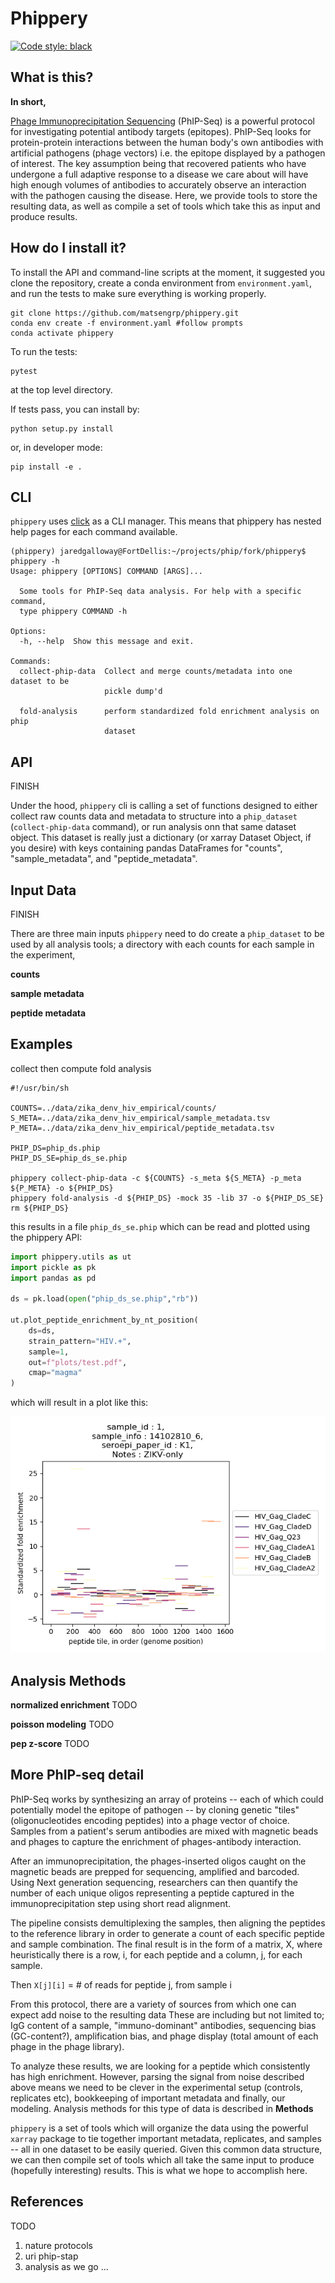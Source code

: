 # Phippery

[![Code style: black](https://img.shields.io/badge/code%20style-black-000000.svg)](https://github.com/psf/black)

## What is this?

**In short,**

[Phage Immunoprecipitation Sequencing](https://www.nature.com/articles/s41596-018-0025-6)
(PhIP-Seq)
is a powerful protocol for investigating potential antibody targets (epitopes).
PhIP-Seq looks for protein-protein interactions between
the human body's own antibodies with artificial pathogens (phage vectors) i.e.
the epitope displayed by a pathogen of interest.
The key assumption being that recovered patients who have
undergone a full adaptive response to a disease we care about
will have high enough volumes of antibodies to accurately observe an
interaction with the pathogen causing the disease. Here, we provide tools
to store the resulting data,
as well as compile a set of tools which take
this as input and produce results.

## How do I install it?

To install the API and command-line scripts at the moment,
it suggested you clone the repository, create a conda
environment from `environment.yaml`, and run the tests to make
sure everything is working properly.

```
git clone https://github.com/matsengrp/phippery.git
conda env create -f environment.yaml #follow prompts
conda activate phippery
```

To run the tests:
```
pytest
```
at the top level directory.

If tests pass, you can install by:
```
python setup.py install
```
or, in developer mode:
```
pip install -e .
```

## CLI

`phippery` uses
[click](https://click.palletsprojects.com/en/7.x/) as a CLI manager. This means
that phippery has nested help pages for each command available.

```
(phippery) jaredgalloway@FortDellis:~/projects/phip/fork/phippery$ phippery -h
Usage: phippery [OPTIONS] COMMAND [ARGS]...

  Some tools for PhIP-Seq data analysis. For help with a specific command,
  type phippery COMMAND -h

Options:
  -h, --help  Show this message and exit.

Commands:
  collect-phip-data  Collect and merge counts/metadata into one dataset to be
                     pickle dump'd

  fold-analysis      perform standardized fold enrichment analysis on phip
                     dataset
```

## API

FINISH

Under the hood, `phippery` cli is calling a set of functions designed to
either collect raw counts data and metadata to structure into a `phip_dataset`
(`collect-phip-data` command), or run analysis onn that same dataset object.
This dataset is really just a dictionary (or xarray Dataset Object, if you desire)
with keys containing pandas DataFrames for "counts", "sample_metadata", and
"peptide_metadata".

## Input Data

FINISH

There are three main inputs `phippery` need to do create a `phip_dataset` to be used
by all analysis tools; a directory with each counts for each sample in the
experiment,  

**counts**

**sample metadata**

**peptide metadata**

## Examples

collect then compute fold analysis

```
#!/usr/bin/sh

COUNTS=../data/zika_denv_hiv_empirical/counts/
S_META=../data/zika_denv_hiv_empirical/sample_metadata.tsv
P_META=../data/zika_denv_hiv_empirical/peptide_metadata.tsv

PHIP_DS=phip_ds.phip
PHIP_DS_SE=phip_ds_se.phip

phippery collect-phip-data -c ${COUNTS} -s_meta ${S_META} -p_meta ${P_META} -o ${PHIP_DS}  
phippery fold-analysis -d ${PHIP_DS} -mock 35 -lib 37 -o ${PHIP_DS_SE}
rm ${PHIP_DS}
```

this results in a file `phip_ds_se.phip` which can be read and plotted using
the phippery API:

```python
import phippery.utils as ut
import pickle as pk
import pandas as pd

ds = pk.load(open("phip_ds_se.phip","rb"))

ut.plot_peptide_enrichment_by_nt_position(
    ds=ds,
    strain_pattern="HIV.+",
    sample=1,
    out=f"plots/test.pdf",
    cmap="magma"
)
```

which will result in a plot like this:

![alt text](<data/plots/example.png>)

## Analysis Methods

**normalized enrichment**
TODO

**poisson modeling**
TODO

**pep z-score**
TODO

## More PhIP-seq detail

PhIP-Seq works by
synthesizing an array of proteins
-- each of which could potentially model the epitope of pathogen --
by cloning genetic "tiles" (oligonucleotides encoding peptides)
into a phage vector of choice.
Samples from a patient's serum antibodies are mixed with
magnetic beads and phages
to capture the enrichment of phages-antibody interaction.

After an immunoprecipitation, the phages-inserted oligos
caught on the magnetic beads are
prepped for sequencing, amplified and barcoded.
Using Next generation sequencing,
researchers can then quantify the number of
each unique oligos representing a peptide
captured in the immunoprecipitation step using short read alignment.

The pipeline consists demultiplexing the samples,
then aligning the peptides to the reference library in order to
generate a count of each specific peptide and sample combination. The final
result is in the form of a matrix, X, where heuristically
there is a row, i, for each peptide
and a column, j, for each sample.

Then `X[j][i]` = # of reads for peptide j, from sample i

From this protocol, there are a variety of sources
from which one can expect add noise to the resulting data
These are including but not limited to;
IgG content of a sample,
"immuno-dominant" antibodies,
sequencing bias (GC-content?),
amplification bias, and
phage display (total amount of each phage in the phage library).

To analyze these results, we are looking for
a peptide which consistently has high enrichment.
However, parsing the signal from noise described above means we need to be
clever in the experimental setup (controls, replicates etc),
bookkeeping of important metadata
and finally, our modeling.
Analysis methods for this type of data is described in **Methods**

`phippery` is a set of tools which will organize the data using the
powerful `xarray` package to tie together important metadata, replicates,
and samples -- all in one dataset to be easily queried.
Given this common data structure, we can then compile set of tools which all
take the same input to produce (hopefully interesting) results.
This is what we hope to accomplish here.


## References

TODO
1. nature protocols
2. uri phip-stap
3. analysis as we go ...




